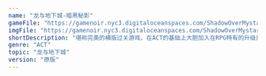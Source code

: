 ```yaml
---
name: "龙与地下城-暗黑秘影"
gameFile: "https://gamenoir.nyc3.digitaloceanspaces.com/ShadowOverMystara/ddsom.zip"
imgFile: "https://gamenoir.nyc3.digitaloceanspaces.com/ShadowOverMystara/original.jpg"
shortDescription: "堪称完美的横版过关游戏，在ACT的基础上大胆加入在RPG特有的升级系统和各类道具"
genre: "ACT"
topic: "龙与地下城"
version: "原版"
---
```

